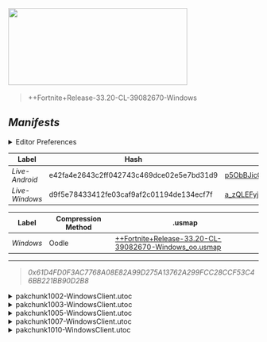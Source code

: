<a href="#manifests">
  <img style="pointer-events: none" src="https://raw.githubusercontent.com/Tectors/fn-archive/master/.github/source/dependents/gen.33.20.svg" width="360" height="155"\>
</a>

 >  
  
  > ++Fortnite+Release-33.20-CL-39082670-Windows

## *Manifests*
<details>
  <summary>Editor Preferences</summary>

 > 
    ((Value="0x60B3BDCA329E4DC3B199C59AC56E500ABBBFA25DA6B1547EFC0F6701B904F8E1",Guid="3D738885316A0BCFE38A3B60108D4195"),(Value="0x7D8D3EBED2F5BCDE51ABA772D5CE12C14E29FC8B7FE01B0F66A05738AB19C08B",Guid="47CCB9DF0EE91BDE66F94F73D0F7C9D3"),(Value="0x1DF9C58C2FBF1122FBC37AAAB15EE55DEFBF486400449227009DB11D766F1C90",Guid="691EE5E7D12D2AAB8094DC5C5C3294EA"),(Value="0x36743607883DEA48B68F4F29637F89FBAF28DABB0C84D9CE5A6F479BEEAAF88C",Guid="7F2F547752CC7BEE86E81B09A1562A34"),(Value="0xF7E0DB729B4E202A86BB3E41D08D8A0D12B2247929AD107D30660323ED449044",Guid="FDD3BDDFD277F404F7A8786FFFB285F9"))
</details>

| Label | Hash | Route |
| - | - | - |
| *Live-Android* | e42fa4e2643c2ff042743c469dce02e5e7bd31d9 | [p5ObBJic0ds_5zGMvkKkIMbeiESvTw](https://github.com/Tectors/fn-archive/blob/master/manifests/p5ObBJic0ds_5zGMvkKkIMbeiESvTw.manifest) |
| *Live-Windows* | d9f5e78433412fe03caf9af2c01194de134ecf7f | [a_zQLEFyj3g3HQHZ5kWOeY2HEhLvsA](https://github.com/Tectors/fn-archive/blob/master/manifests/a_zQLEFyj3g3HQHZ5kWOeY2HEhLvsA.manifest) |


| Label | Compression Method | .usmap |
| - | - | - |
| *Windows* | Oodle | [++Fortnite+Release-33.20-CL-39082670-Windows_oo.usmap](https://github.com/Tectors/fn-archive/blob/master/manifests/mappings/++Fortnite+Release-33.20-CL-39082670-Windows_oo.usmap) |

---

> *0x61D4FD0F3AC7768A08E82A99D275A13762A299FCC28CCF53C46BB221BB90D2B8*

<details>
  <summary>pakchunk1002-WindowsClient.utoc</summary>

 > 
    0x60B3BDCA329E4DC3B199C59AC56E500ABBBFA25DA6B1547EFC0F6701B904F8E1
    KEYCHAIN: 3D738885316A0BCFE38A3B60108D4195:YLO9yjKeTcOxmcWaxW5QCru/ol2msVR+/A9nAbkE+OE=

  <img src="https://raw.githubusercontent.com/Tectors/fn-archive/master/.github/source/dependents/referred/Wrap_ButterPlate.svg" width="100"> <img src="https://raw.githubusercontent.com/Tectors/fn-archive/master/.github/source/dependents/referred/Wrap_AvocadoSeal.svg" width="100"> <img src="https://raw.githubusercontent.com/Tectors/fn-archive/master/.github/source/dependents/referred/Pickaxe_ButterPlate.svg" width="100"> <img src="https://raw.githubusercontent.com/Tectors/fn-archive/master/.github/source/dependents/referred/Pickaxe_AvocadoSeal.svg" width="100"> <img src="https://raw.githubusercontent.com/Tectors/fn-archive/master/.github/source/dependents/referred/EID_AvocadoSeal.svg" width="100"> <img src="https://raw.githubusercontent.com/Tectors/fn-archive/master/.github/source/dependents/referred/Character_ButterPlate.svg" width="100"> <img src="https://raw.githubusercontent.com/Tectors/fn-archive/master/.github/source/dependents/referred/Character_AvocadoSeal.svg" width="100"> <img src="https://raw.githubusercontent.com/Tectors/fn-archive/master/.github/source/dependents/referred/Backpack_ButterPlate.svg" width="100"> <img src="https://raw.githubusercontent.com/Tectors/fn-archive/master/.github/source/dependents/referred/Backpack_AvocadoSeal.svg" width="100"> 
</details>

<details>
  <summary>pakchunk1003-WindowsClient.utoc</summary>

 > 
    0x7D8D3EBED2F5BCDE51ABA772D5CE12C14E29FC8B7FE01B0F66A05738AB19C08B
    KEYCHAIN: 47CCB9DF0EE91BDE66F94F73D0F7C9D3:fY0+vtL1vN5Rq6dy1c4SwU4p/It/4BsPZqBXOKsZwIs=

  </details>

<details>
  <summary>pakchunk1005-WindowsClient.utoc</summary>

 > 
    0x1DF9C58C2FBF1122FBC37AAAB15EE55DEFBF486400449227009DB11D766F1C90
    KEYCHAIN: 691EE5E7D12D2AAB8094DC5C5C3294EA:HfnFjC+/ESL7w3qqsV7lXe+/SGQARJInAJ2xHXZvHJA=

  </details>

<details>
  <summary>pakchunk1007-WindowsClient.utoc</summary>

 > 
    0x36743607883DEA48B68F4F29637F89FBAF28DABB0C84D9CE5A6F479BEEAAF88C
    KEYCHAIN: 7F2F547752CC7BEE86E81B09A1562A34:NnQ2B4g96ki2j08pY3+J+68o2rsMhNnOWm9Hm+6q+Iw=

  <img src="https://raw.githubusercontent.com/Tectors/fn-archive/master/.github/source/dependents/referred/EID_Egocentric.svg" width="100"> 
</details>

<details>
  <summary>pakchunk1010-WindowsClient.utoc</summary>

 > 
    0xF7E0DB729B4E202A86BB3E41D08D8A0D12B2247929AD107D30660323ED449044
    KEYCHAIN: FDD3BDDFD277F404F7A8786FFFB285F9:9+DbcptOICqGuz5B0I2KDRKyJHkprRB9MGYDI+1EkEQ=

  <img src="https://raw.githubusercontent.com/Tectors/fn-archive/master/.github/source/dependents/referred/Shoes_TunaCabinSuet.svg" width="100"> <img src="https://raw.githubusercontent.com/Tectors/fn-archive/master/.github/source/dependents/referred/Shoes_TunaCabinGhee.svg" width="100"> <img src="https://raw.githubusercontent.com/Tectors/fn-archive/master/.github/source/dependents/referred/Shoes_TunaCabinFlax.svg" width="100"> <img src="https://raw.githubusercontent.com/Tectors/fn-archive/master/.github/source/dependents/referred/Shoes_DinkySplit.svg" width="100"> 
</details>

